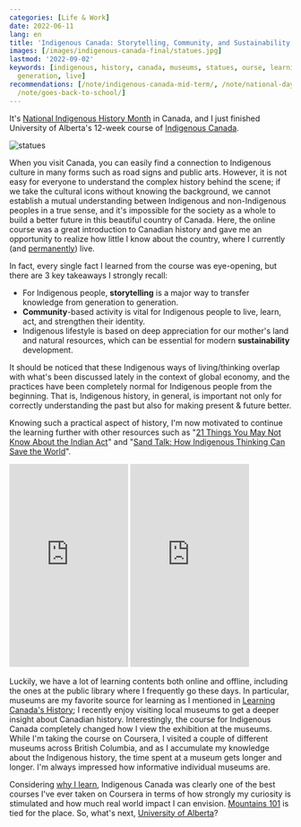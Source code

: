 ```yaml
---
categories: [Life & Work]
date: 2022-06-11
lang: en
title: 'Indigenous Canada: Storytelling, Community, and Sustainability'
images: [/images/indigenous-canada-final/statues.jpg]
lastmod: '2022-09-02'
keywords: [indigenous, history, canada, museums, statues, ourse, learning, alberta,
  generation, live]
recommendations: [/note/indigenous-canada-mid-term/, /note/national-day-for-truth-and-reconciliation-2022/,
  /note/goes-back-to-school/]
---
```


It's [National Indigenous History Month](https://www.rcaanc-cirnac.gc.ca/eng/1466616436543/1534874922512) in Canada, and I just finished University of Alberta's 12-week course of [Indigenous Canada](https://www.coursera.org/learn/indigenous-canada/).

![statues](/images/indigenous-canada-final/statues.jpg)

When you visit Canada, you can easily find a connection to Indigenous culture in many forms such as road signs and public arts. However, it is not easy for everyone to understand the complex history behind the scene; if we take the cultural icons without knowing the background, we cannot establish a mutual understanding between Indigenous and non-Indigenous peoples in a true sense, and it's impossible for the society as a whole to build a better future in this beautiful country of Canada. Here, the online course was a great introduction to Canadian history and gave me an opportunity to realize how little I know about the country, where I currently (and [permanently](/note/canada-permanent-residency/)) live.

In fact, every single fact I learned from the course was eye-opening, but there are 3 key takeaways I strongly recall:

- For Indigenous people, **storytelling** is a major way to transfer knowledge from generation to generation.
- **Community**-based activity is vital for Indigenous people to live, learn, act, and strengthen their identity.
- Indigenous lifestyle is based on deep appreciation for our mother's land and natural resources, which can be essential for modern **sustainability** development.

It should be noticed that these Indigenous ways of living/thinking overlap with what's been discussed lately in the context of global economy, and the practices have been completely normal for Indigenous people from the beginning. That is, Indigenous history, in general, is important not only for correctly understanding the past but also for making present & future better.

Knowing such a practical aspect of history, I'm now motivated to continue the learning further with other resources such as "[21 Things You May Not Know About the Indian Act](https://www.amazon.ca/Things-Know-About-Indian-Reconciliation/dp/0995266522)" and "[Sand Talk: How Indigenous Thinking Can Save the World](https://www.amazon.ca/Sand-Talk-Indigenous-Thinking-World/dp/0062975641/)".

<iframe type="text/html" sandbox="allow-scripts allow-same-origin allow-popups" width="212" height="362" frameborder="0" allowfullscreen style="max-width:100%" src="https://read.amazon.ca/kp/card?asin=B07BR968DH&preview=newtab&linkCode=kpe&ref_=cm_sw_r_kb_dp_7YMTB5D1F1XVH25NXE5Q&hideBuy=true&hideShare=true" ></iframe>

<iframe type="text/html" sandbox="allow-scripts allow-same-origin allow-popups" width="212" height="362" frameborder="0" allowfullscreen style="max-width:100%" src="https://read.amazon.ca/kp/card?asin=B07WG8LKSN&preview=newtab&linkCode=kpe&ref_=cm_sw_r_kb_dp_VT465FBG30W36N6KM5BR&hideBuy=true&hideShare=true" ></iframe>

Luckily, we have a lot of learning contents both online and offline, including the ones at the public library where I frequently go these days. In particular, museums are my favorite source for learning as I mentioned in [Learning Canada's History](/note/indigenous-canada-mid-term/); I recently enjoy visiting local museums to get a deeper insight about Canadian history. Interestingly, the course for Indigenous Canada completely changed how I view the exhibition at the museums. While I'm taking the course on Coursera, I visited a couple of different museums across British Columbia, and as I accumulate my knowledge about the Indigenous history, the time spent at a museum gets longer and longer. I'm always impressed how informative individual museums are.

Considering [why I learn](/note/goes-back-to-school/), Indigenous Canada was clearly one of the best courses I've ever taken on Coursera in terms of how strongly my curiosity is stimulated and how much real world impact I can envision. [Mountains 101](https://www.coursera.org/learn/mountains-101) is tied for the place. So, what's next, [University of Alberta](https://www.coursera.org/ualberta)?
